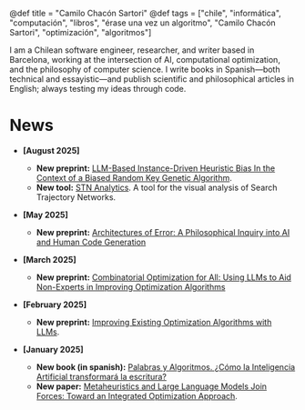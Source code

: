 @def title = "Camilo Chacón Sartori"
@def tags = ["chile", "informática", "computación", "libros", "érase una vez un algoritmo", "Camilo Chacón Sartori", "optimización", "algoritmos"]

I am a Chilean software engineer, researcher, and writer based in Barcelona, working at the intersection of AI, computational optimization, and the philosophy of computer science. I write books in Spanish—both technical and essayistic—and publish scientific and philosophical articles in English; always testing my ideas through code.

# News

- **[August 2025]**

  - **New preprint:** [LLM-Based Instance-Driven Heuristic Bias In the Context of a Biased Random Key Genetic Algorithm](https://papers.ssrn.com/sol3/papers.cfm?abstract_id=5470108).
  - **New tool:** [STN Analytics](https://stnweb.surge.sh/). A tool for the visual analysis of Search Trajectory Networks.

- **[May 2025]**

  - **New preprint:** [Architectures of Error: A Philosophical Inquiry into AI and Human Code Generation](https://papers.ssrn.com/sol3/papers.cfm?abstract_id=5265751)
- **[March 2025]**

  - **New preprint:** [Combinatorial Optimization for All: Using LLMs to Aid Non-Experts in Improving Optimization Algorithms](https://camilochs.github.io/comb-opt-for-all/)
- **[February 2025]**

  - **New preprint:** [Improving Existing Optimization Algorithms with LLMs](https://arxiv.org/abs/2502.08298).
- **[January 2025]**

  - **New book (in spanish):** [Palabras y Algoritmos. ¿Cómo la Inteligencia Artificial transformará la escritura?](https://www.marcombo.com/libro/libros-tecnicos-de-arte-y-cientificos/informatica-libros-tecnicos-y-cientificos/palabras-y-algoritmos/)
  - **New paper:** [Metaheuristics and Large Language Models Join Forces: Toward an Integrated Optimization Approach](https://ieeexplore.ieee.org/document/10818476).
